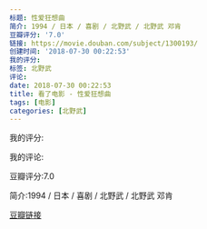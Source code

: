 ```yaml
---
标题: 性爱狂想曲
简介: 1994 / 日本 / 喜剧 / 北野武 / 北野武 邓肯
豆瓣评分: '7.0'
链接: https://movie.douban.com/subject/1300193/
创建时间: '2018-07-30 00:22:53'
我的评分:
标签: 北野武
评论:
date: 2018-07-30 00:22:53
title: 看了电影 - 性爱狂想曲
tags: [电影]
categories: [北野武]
---
```


我的评分:

我的评论:

豆瓣评分:7.0

简介:1994 / 日本 / 喜剧 / 北野武 / 北野武 邓肯

[豆瓣链接](https://movie.douban.com/subject/1300193/)

